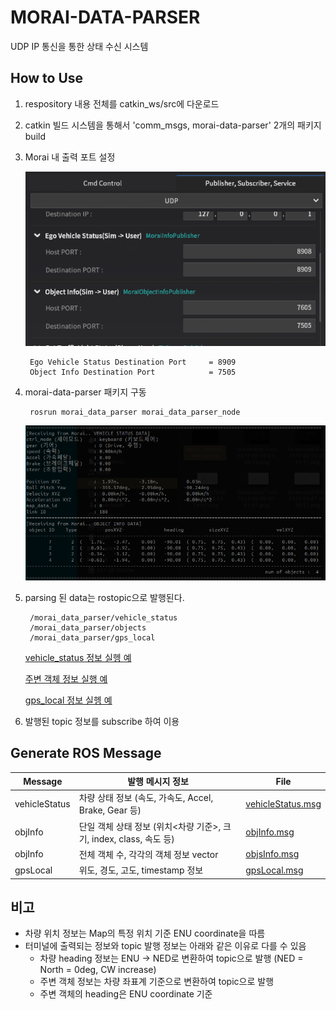 # MORAI-DATA-PARSER
UDP IP 통신을 통한 상태 수신 시스템

## How to Use
1. respository 내용 전체를 catkin_ws/src에 다운로드
1. catkin 빌드 시스템을 통해서 'comm_msgs, morai-data-parser' 2개의 패키지 build
1. Morai 내 출력 포트 설정
    
    ![morai_nerwork_setting](/readmeImg/morai_nerwork_setting.png)
        
        Ego Vehicle Status Destination Port     = 8909
        Object Info Destination Port            = 7505
        
1. morai-data-parser 패키지 구동

        rosrun morai_data_parser morai_data_parser_node

    ![node_execute](/readmeImg/node_execute.png)

1. parsing 된 data는 rostopic으로 발행된다.

        /morai_data_parser/vehicle_status
        /morai_data_parser/objects
        /morai_data_parser/gps_local

        
    [vehicle_status 정보 실헹 예](/readmeImg/vehicle_status_execute.png)
    
    [주변 객체 정보 실행 예](/readmeImg/objs_execute.png)
    
    [gps_local 정보 실헹 예](/readmeImg/gps_local_execute.png)

1. 발행된 topic 정보를 subscribe 하여 이용

    


## Generate ROS Message
|Message|발행 메시지 정보|File|
|------|---|---|
|vehicleStatus|차량 상태 정보 (속도, 가속도, Accel, Brake, Gear 등)|[vehicleStatus.msg](/aim_virtual_ros/comm_msgs/msg/vehicleStatus.msg)|
|objInfo|단일 객체 상태 정보 (위치<차량 기준>, 크기, index, class, 속도 등)|[objInfo.msg](/aim_virtual_ros/comm_msgs/msg/objInfo.msg)|
|objInfo|전체 객체 수, 각각의 객체 정보 vector|[objsInfo.msg](/aim_virtual_ros/comm_msgs/msg/objsInfo.msg)|
|gpsLocal|위도, 경도, 고도, timestamp 정보|[gpsLocal.msg](/aim_virtual_ros/comm_msgs/msg/gpsLocal.msg)|


## 비고
* 차량 위치 정보는 Map의 특정 위치 기준 ENU coordinate을 따름
* 터미널에 출력되는 정보와 topic 발행 정보는 아래와 같은 이유로 다를 수 있음
    * 차량 heading 정보는 ENU -> NED로 변환하여 topic으로 발행 (NED = North = 0deg, CW increase)
    * 주변 객체 정보는 차량 좌표계 기준으로 변환하여 topic으로 발행
    * 주변 객체의 heading은 ENU coordinate 기준


